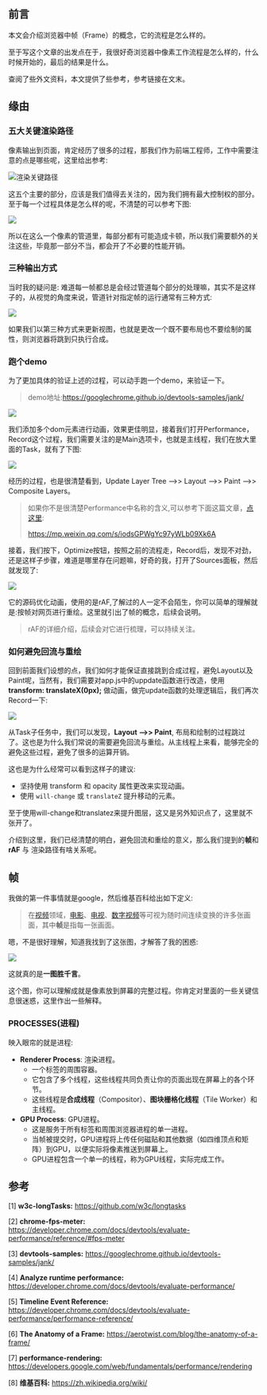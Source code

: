 

## 前言

本文会介绍浏览器中帧（Frame）的概念，它的流程是怎么样的。

至于写这个文章的出发点在于，我很好奇浏览器中像素工作流程是怎么样的，什么时候开始的，最后的结果是什么。

查阅了些外文资料，本文提供了些参考，参考链接在文末。



## 缘由



### 五大关键渲染路径



像素输出到页面，肯定经历了很多的过程，那我们作为前端工程师，工作中需要注意的点是哪些呢，这里给出参考:

![渲染关键路径](../../images/浏览器相关/渲染关键路径.jpeg)



这五个主要的部分，应该是我们值得去关注的，因为我们拥有最大控制权的部分。至于每一个过程具体是怎么样的呢，不清楚的可以参考下图:



![](../../images/浏览器相关/浏览器中的帧/详细的工作.jpg)



所以在这么一个像素的管道里，每部分都有可能造成卡顿，所以我们需要额外的关注这些，毕竟那一部分不当，都会开了不必要的性能开销。



### 三种输出方式

当时我的疑问是: 难道每一帧都总是会经过管道每个部分的处理嘛，其实不是这样子的，从视觉的角度来说，管道针对指定帧的运行通常有三种方式:

![](../../images/浏览器相关/浏览器中的帧/指定帧的运行通常有三种方式.jpg)



如果我们以第三种方式来更新视图，也就是更改一个既不要布局也不要绘制的属性，则浏览器将跳到只执行合成。



### 跑个demo



为了更加具体的验证上述的过程，可以动手跑一个demo，来验证一下。

> demo地址:https://googlechrome.github.io/devtools-samples/jank/

![](../../images/浏览器相关/浏览器中的帧/主线程-火焰图.jpg)

我们添加多个dom元素进行动画，效果更佳明显，接着我们打开Performance，Record这个过程，我们需要关注的是Main选项卡，也就是主线程，我们在放大里面的Task，就有了下图:

![](../../images/浏览器相关/浏览器中的帧/主线程-火焰图-2.jpg)



经历的过程，也是很清楚看到，Update Layer Tree -->> Layout -->> Paint -->> Composite Layers。

> 如果你不是很清楚Performance中名称的含义,可以参考下面这篇文章，[点这里](https://mp.weixin.qq.com/s/iodsGPWgYc97yWLb09Xk6A):
>
> https://mp.weixin.qq.com/s/iodsGPWgYc97yWLb09Xk6A

接着，我们按下，Optimize按钮，按照之前的流程走，Record后，发现不对劲，还是这样子步骤，难道是哪里存在问题嘛，好奇的我，打开了Sources面板，然后就发现了:

![](../../images/浏览器相关/浏览器中的帧/优化后的动画-1.jpg)

它的源码优化动画，使用的是rAF,了解过的人一定不会陌生，你可以简单的理解就是:按帧对网页进行重绘。这里就引出了帧的概念，后续会说明。

> rAF的详细介绍，后续会对它进行梳理，可以持续关注。

### 如何避免回流与重绘 



回到前面我们设想的点，我们如何才能保证直接跳到合成过程，避免Layout以及Paint呢，当然有，我们需要对app.js中的uppdate函数进行改造，使用**transform: translateX(0px);**  做动画，做完update函数的处理逻辑后，我们再次Record一下:



![](../../images/浏览器相关/浏览器中的帧/优化后的动画-2.jpg)



从Task子任务中，我们可以发现，**Layout -->> Paint**, 布局和绘制的过程跳过了。这也是为什么我们常说的需要避免回流与重绘。从主线程上来看，能够完全的避免这些过程，避免了很多的运算开销。



这也是为什么经常可以看到这样子的建议:

- 坚持使用 transform 和 opacity 属性更改来实现动画。
- 使用 `will-change` 或 `translateZ` 提升移动的元素。

至于使用will-change和translatez来提升图层，这又是另外知识点了，这里就不张开了。



介绍到这里，我们已经清楚的明白，避免回流和重绘的意义，那么我们提到的**帧**和**rAF** 与 渲染路径有啥关系呢。



## 帧

我做的第一件事情就是google，然后维基百科给出如下定义:

> 在[视频](https://zh.wikipedia.org/wiki/视频)领域，[电影](https://zh.wikipedia.org/wiki/电影)、[电视](https://zh.wikipedia.org/wiki/电视)、[数字视频](https://zh.wikipedia.org/wiki/数字视频)等可视为随时间连续变换的许多张画面，其中**帧**是指每一张画面。

嗯，不是很好理解，知道我找到了这张图，才解答了我的困惑:

![](../../images/浏览器相关/浏览器中的帧/frame.svg)

这就真的是**一图胜千言**。

这个图，你可以理解成就是像素放到屏幕的完整过程。你肯定对里面的一些关键信息很迷惑，这里作出一些解释。



### PROCESSES(进程)

映入眼帘的就是进程:

- **Renderer Process**: 渲染进程。
  - 一个标签的周围容器。
  - 它包含了多个线程，这些线程共同负责让你的页面出现在屏幕上的各个环节。
  - 这些线程是**合成线程**（Compositor）、**图块栅格化线程**（Tile Worker）和主线程。
- **GPU Process**:  GPU进程。
  - 这是服务于所有标签和周围浏览器进程的单一进程。
  - 当帧被提交时，GPU进程将上传任何磁贴和其他数据（如四维顶点和矩阵）到GPU，以便实际将像素推送到屏幕上。
  - GPU进程包含一个单一的线程，称为GPU线程，实际完成工作。











## 参考

[1] **w3c-longTasks:** https://github.com/w3c/longtasks

[2] **chrome-fps-meter:** https://developer.chrome.com/docs/devtools/evaluate-performance/reference/#fps-meter

[3] **devtools-samples:** https://googlechrome.github.io/devtools-samples/jank/

[4] **Analyze runtime performance:** https://developer.chrome.com/docs/devtools/evaluate-performance/

[5] **Timeline Event Reference:** https://developer.chrome.com/docs/devtools/evaluate-performance/performance-reference/

[6] **The Anatomy of a Frame:** https://aerotwist.com/blog/the-anatomy-of-a-frame/

[7] **performance-rendering:** https://developers.google.com/web/fundamentals/performance/rendering

[8] **维基百科:** https://zh.wikipedia.org/wiki/

